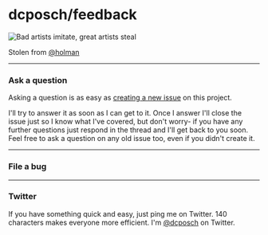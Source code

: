 # dcposch/feedback

![Bad artists imitate, great artists steal](http://i.imgur.com/xvFsunv.png)

Stolen from [@holman](https://github.com/holman)

---

### Ask a question

Asking a question is as easy as
[creating a new issue](https://github.com/dcposch/feedback/issues/new) on this
project.

I'll try to answer it as soon as I can get to it. Once I answer I'll close the
issue just so I know what I've covered, but don't worry- if you have any further
questions just respond in the thread and I'll get back to you soon. Feel free to
ask a question on any old issue too, even if you didn't create it.

---

### File a bug

---

### Twitter

If you have something quick and easy, just ping me on Twitter. 140 characters
makes everyone more efficient. I'm [@dcposch](https://twitter.com/dcposch) on
Twitter.
